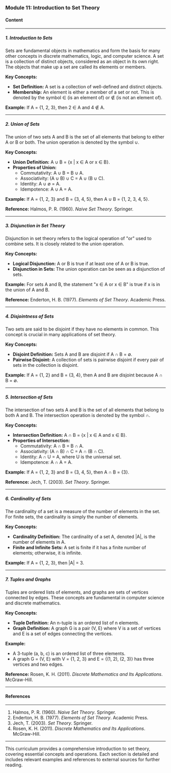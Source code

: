 ### Module 11: Introduction to Set Theory

#### Content

---

##### 1. Introduction to Sets

Sets are fundamental objects in mathematics and form the basis for many other concepts in discrete mathematics, logic, and computer science. A set is a collection of distinct objects, considered as an object in its own right. The objects that make up a set are called its elements or members.

**Key Concepts:**
- **Set Definition:** A set is a collection of well-defined and distinct objects.
- **Membership:** An element is either a member of a set or not. This is denoted by the symbol ∈ (is an element of) or ∉ (is not an element of).

**Example:**
If A = {1, 2, 3}, then 2 ∈ A and 4 ∉ A.

---

##### 2. Union of Sets

The union of two sets A and B is the set of all elements that belong to either A or B or both. The union operation is denoted by the symbol ∪.

**Key Concepts:**
- **Union Definition:** A ∪ B = {x | x ∈ A or x ∈ B}.
- **Properties of Union:**
  - Commutativity: A ∪ B = B ∪ A.
  - Associativity: (A ∪ B) ∪ C = A ∪ (B ∪ C).
  - Identity: A ∪ ∅ = A.
  - Idempotence: A ∪ A = A.

**Example:**
If A = {1, 2, 3} and B = {3, 4, 5}, then A ∪ B = {1, 2, 3, 4, 5}.

**Reference:**
Halmos, P. R. (1960). *Naive Set Theory*. Springer.

---

##### 3. Disjunction in Set Theory

Disjunction in set theory refers to the logical operation of "or" used to combine sets. It is closely related to the union operation.

**Key Concepts:**
- **Logical Disjunction:** A or B is true if at least one of A or B is true.
- **Disjunction in Sets:** The union operation can be seen as a disjunction of sets.

**Example:**
For sets A and B, the statement "x ∈ A or x ∈ B" is true if x is in the union of A and B.

**Reference:**
Enderton, H. B. (1977). *Elements of Set Theory*. Academic Press.

---

##### 4. Disjointness of Sets

Two sets are said to be disjoint if they have no elements in common. This concept is crucial in many applications of set theory.

**Key Concepts:**
- **Disjoint Definition:** Sets A and B are disjoint if A ∩ B = ∅.
- **Pairwise Disjoint:** A collection of sets is pairwise disjoint if every pair of sets in the collection is disjoint.

**Example:**
If A = {1, 2} and B = {3, 4}, then A and B are disjoint because A ∩ B = ∅.

---

##### 5. Intersection of Sets

The intersection of two sets A and B is the set of all elements that belong to both A and B. The intersection operation is denoted by the symbol ∩.

**Key Concepts:**
- **Intersection Definition:** A ∩ B = {x | x ∈ A and x ∈ B}.
- **Properties of Intersection:**
  - Commutativity: A ∩ B = B ∩ A.
  - Associativity: (A ∩ B) ∩ C = A ∩ (B ∩ C).
  - Identity: A ∩ U = A, where U is the universal set.
  - Idempotence: A ∩ A = A.

**Example:**
If A = {1, 2, 3} and B = {3, 4, 5}, then A ∩ B = {3}.

**Reference:**
Jech, T. (2003). *Set Theory*. Springer.

---

##### 6. Cardinality of Sets

The cardinality of a set is a measure of the number of elements in the set. For finite sets, the cardinality is simply the number of elements.

**Key Concepts:**
- **Cardinality Definition:** The cardinality of a set A, denoted |A|, is the number of elements in A.
- **Finite and Infinite Sets:** A set is finite if it has a finite number of elements; otherwise, it is infinite.

**Example:**
If A = {1, 2, 3}, then |A| = 3.

---

##### 7. Tuples and Graphs

Tuples are ordered lists of elements, and graphs are sets of vertices connected by edges. These concepts are fundamental in computer science and discrete mathematics.

**Key Concepts:**
- **Tuple Definition:** An n-tuple is an ordered list of n elements.
- **Graph Definition:** A graph G is a pair (V, E) where V is a set of vertices and E is a set of edges connecting the vertices.

**Example:**
- A 3-tuple (a, b, c) is an ordered list of three elements.
- A graph G = (V, E) with V = {1, 2, 3} and E = {(1, 2), (2, 3)} has three vertices and two edges.

**Reference:**
Rosen, K. H. (2011). *Discrete Mathematics and Its Applications*. McGraw-Hill.

---

#### References

---

1. Halmos, P. R. (1960). *Naive Set Theory*. Springer.
2. Enderton, H. B. (1977). *Elements of Set Theory*. Academic Press.
3. Jech, T. (2003). *Set Theory*. Springer.
4. Rosen, K. H. (2011). *Discrete Mathematics and Its Applications*. McGraw-Hill.

---

This curriculum provides a comprehensive introduction to set theory, covering essential concepts and operations. Each section is detailed and includes relevant examples and references to external sources for further reading.